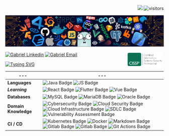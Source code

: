 
<!--![](./src/header_.png)
<a href="https://www.python.org/"><img src="https://upload.wikimedia.org/wikipedia/commons/c/c3/Python-logo-notext.svg" align="right" height="48" width="48" ></a> -->
<p align="right">
    <a href="https://github.com/sirlopu/sirlopu"><img src="https://img.shields.io/badge/status-updating-brightgreen.svg"></a>
    <!-- <a href="https://github.com/python/cpython"><img src="https://img.shields.io/badge/Python-3.9-FF1493.svg"></a> -->
    <!-- <a href="https://github.com/sirlopu/sirlopu/graphs/contributors"><img src="https://img.shields.io/github/contributors/sirlopu/sirlopu?color=blue"></a> -->
    <!-- <a href="https://github.com/sirlopu/sirlopu/stargazers"><img src="https://img.shields.io/github/stars/sirlopu/sirlopu.svg?logo=github"></a> -->
    <!-- <a href="https://github.com/sirlopu/sirlopu/network/members"><img src="https://img.shields.io/github/forks/sirlopu/sirlopu.svg?color=blue&logo=github"></a> -->
    <img src="https://visitor-badge.laobi.icu/badge?page_id=sirlopu.sirlopu" alt="visitors"/>   
</p>

![](./src/header_.png)

[![Gabriel Linkedin](https://img.shields.io/badge/LinkedIn-0077B5?style=for-the-badge&logo=linkedin&logoColor=white)](https://www.linkedin.com/in/sirlopu/)
[![Gabriel Email](https://img.shields.io/badge/Gmail-D14836?style=for-the-badge&logo=gmail&logoColor=white)](mailto:gabriel.sirlopu@alum.drexel.edu) <a href="https://www.isc2.org/Certifications/CISSP/" target="blank"><img align="right" src="https://raw.githubusercontent.com/sirlopu/sirlopu/master/assets/cissp.png" alt="sirlopu" height="48" width="120" /></a> 


[![Typing SVG](https://readme-typing-svg.herokuapp.com?color=%2336BCF7&center=false&vCenter=true&width=600&lines=Hi+there+👋,+I+am+Gabriel+Sirlopu;+Welcome+to+My+Profile!;Experienced+Systems+and+Software+Engineer;Always+learning+new+things+;Cybersecurity,+AI+and+DApps+enthusiast+;USAF+Veteran)](https://git.io/typing-svg)

<!-- ![ Solidity Badge](https://img.shields.io/badge/-Solidity-363636?style=flat&logo=Solidity&logoColor=white)  -->
--- | ---
--- | --- 
**Languages**  | ![Java Badge](https://img.shields.io/badge/-Java-007396?style=flat&logo=Java&logoColor=white) ![JS Badge](https://img.shields.io/badge/-JavaScript-F7DF1E?style=flat&logo=JavaScript&logoColor=white) 
***Learning*** | ![ React Badge](https://img.shields.io/badge/-React-61DAFB?style=flat&logo=React&logoColor=white) ![ Flutter Badge](https://img.shields.io/badge/-Flutter-2496ED?style=flat&logo=Flutter&logoColor=white) ![ Vue Badge](https://img.shields.io/badge/-Vue-2496ED?style=flat&logo=Vue&logoColor=white)
**Databases**  | ![MySQL Badge](https://img.shields.io/badge/-MySQL-4479A1?style=flat&&logo=MySql&logoColor=white) ![MariaDB Badge](https://img.shields.io/badge/-MariaDB-003545?style=flat&logo=MariaDB&logoColor=white) ![Oracle Badge](https://img.shields.io/badge/-Oracle-F80000?style=flat&logo=oracle&logoColor=white) 
**Domain Knowledge**  | ![Cybersecurity Badge](https://img.shields.io/badge/-Cybersecurity-6DB33F?style=flat&logoColor=white) ![Cloud Security Badge](https://img.shields.io/badge/-Cloud%20Security%20-4C8CBF?style=flat&logoColor=white) ![Cloud Infrastructure Badge](https://img.shields.io/badge/-Cloud%20Infrastructure-FF9900?style=flat&logoColor=white) ![SDLC Badge](https://img.shields.io/badge/-SDLC-FF6600?style=flat&logoColor=white) ![Vulnerability Assessment Badge](https://img.shields.io/badge/-Vulnerability%20Assessment-00BAFF?style=flat&logoColor=white)
**CI / CD** | ![Kubernetes Badge](https://img.shields.io/badge/-Kubernetes%20-326CE5?style=flat&logo=Kubernetes&logoColor=white) ![Docker](https://img.shields.io/badge/-Docker-2496ED?style=flat&logo=Docker&logoColor=white) ![Markdown Badge](https://img.shields.io/badge/-Markdown-000000?style=flat&logo=Markdown&logoColor=white) ![Gitlab Badge](https://img.shields.io/badge/-Gitlab%20-FCA121?style=flat&logo=Github&logoColor=white) ![Gitlab Badge](https://img.shields.io/badge/-CircleCI%20-363636?style=flat&logo=CircleCI&logoColor=white) ![Git Actions Badge](https://img.shields.io/badge/-Git%20-F05032?style=flat&logo=Git&logoColor=white)

<!--**Compliance** | ![GLBA Badge](https://img.shields.io/badge/-GLBA-41454A?style=flat&logoColor=white) ![NIST Badge](https://img.shields.io/badge/-NIST%20-4C8CBF?style=flat&logoColor=white) ![RMF Badge](https://img.shields.io/badge/-RMF%20-F7DF1E?style=flat&logoColor=white) ![DISA STIG Badge](https://img.shields.io/badge/-DISA%20STIG-0175C2?style=flat&logoColor=white) ![OWASP Top 10 Badge](https://img.shields.io/badge/-OWASP%20Top%2010%20-FCA121?style=flat&logoColor=white) ![FedRAMP Badge](https://img.shields.io/badge/-FedRAMP-F80000?style=flat&logoColor=white) ![Zero Trust Framework Badge](https://img.shields.io/badge/-Zero%20Trust%20Framework-00BAFF?style=flat&logoColor=white) -->

<!-- ![sirlopu's github stats](https://github-readme-stats.vercel.app/api?username=sirlopu&show_icons=true&theme=radical&include_all_commits=true) | ![Quiec's github stats](https://github-readme-stats.vercel.app/api/top-langs/?username=sirlopu&theme=radical&layout=compact) | [![GitHub Streak](https://github-readme-streak-stats.herokuapp.com?user=sirlopu&theme=radical&date_format=M%20j%5B%2C%20Y%5D)](https://git.io/streak-stats)-->

<!--   GitHub stats graph 
### 📈 GitHub Activity Graph:
![Asmit's GitHub activity graph](https://activity-graph.herokuapp.com/graph?username=sirlopu&hide_border=true&theme=redical)

-->
  
<!--
**sirlopu/sirlopu** is a ✨ _special_ ✨ repository because its `README.md` (this file) appears on your GitHub profile.

Here are some ideas to get you started:

- 🔭 I’m currently working on ...
- 🌱 I’m currently learning ...
- 👯 I’m looking to collaborate on ...
- 🤔 I’m looking for help with ...
- 💬 Ask me about ...
- 📫 How to reach me: ...
- 😄 Pronouns: ...
- ⚡ Fun fact: ...
-->


